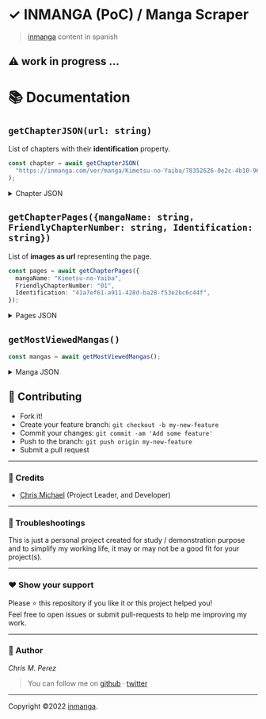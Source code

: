# ✓ INMANGA (PoC) / Manga Scraper

> [inmanga](https://inmanga.com/) content in spanish

## ⚠️ work in progress ...

# 📚 Documentation

## `getChapterJSON(url: string)`

List of chapters with their **identification** property.

```ts
const chapter = await getChapterJSON(
  "https://inmanga.com/ver/manga/Kimetsu-no-Yaiba/78352626-0e2c-4b10-9610-28abf57c6881"
);
```

<details>
<summary>Chapter JSON</summary>

```json
[
  {
    "PagesCount": 55,
    "Watched": false,
    "MangaIdentification": "",
    "MangaName": "",
    "FriendlyMangaName": "",
    "Id": 22108,
    "MangaId": 116,
    "Number": 1,
    "RegistrationDate": "2019-05-01T00:00:00",
    "Description": "",
    "Pages": [],
    "Identification": "41a7ef61-a911-428d-ba28-f53e2bc6c44f",
    "FeaturedChapter": false,
    "FriendlyChapterNumber": "01",
    "FriendlyChapterNumberUrl": "1"
  } // more ...
]
```

</details>

## `getChapterPages({mangaName: string, FriendlyChapterNumber: string, Identification: string})`

List of **images as url** representing the page.

```ts
const pages = await getChapterPages({
  mangaName: "Kimetsu-no-Yaiba",
  FriendlyChapterNumber: "01",
  Identification: "41a7ef61-a911-428d-ba28-f53e2bc6c44f",
});
```

<details>
<summary>Pages JSON </summary>

```json
[
  {
    "pageId": "f44cb8fd-2e46-4b97-8c31-b931775df4ae",
    "page": "1",
    "url": "https://pack-yak.intomanga.com/images/manga/Kimetsu-no-Yaiba/chapter/01/page/1/f44cb8fd-2e46-4b97-8c31-b931775df4ae"
  },
  {
    "pageId": "f8d6a68c-f15e-4aae-a6cf-c5d3030aaa24",
    "page": "2",
    "url": "https://pack-yak.intomanga.com/images/manga/Kimetsu-no-Yaiba/chapter/01/page/2/f8d6a68c-f15e-4aae-a6cf-c5d3030aaa24"
  },
  {
    "pageId": "0e98448f-a0f3-4190-ba8e-eb1b7d2a8905",
    "page": "3",
    "url": "https://pack-yak.intomanga.com/images/manga/Kimetsu-no-Yaiba/chapter/01/page/3/0e98448f-a0f3-4190-ba8e-eb1b7d2a8905"
  },
  {
    "pageId": "38705140-2b02-4688-a3d0-1c714c36fee0",
    "page": "4",
    "url": "https://pack-yak.intomanga.com/images/manga/Kimetsu-no-Yaiba/chapter/01/page/4/38705140-2b02-4688-a3d0-1c714c36fee0"
  },
  {
    "pageId": "44d83985-7299-4be5-87e4-9b6040f056cc",
    "page": "5",
    "url": "https://pack-yak.intomanga.com/images/manga/Kimetsu-no-Yaiba/chapter/01/page/5/44d83985-7299-4be5-87e4-9b6040f056cc"
  } // more ...
]
```

</details>

## `getMostViewedMangas()`

```ts
const mangas = await getMostViewedMangas();
```

<details>
<summary>Manga JSON</summary>

```json
{
  "mangaName": "Shingeki-no-Kyojin",
  "chapter": [
    {
      "PagesCount": 55,
      "Watched": false,
      "MangaIdentification": "",
      "MangaName": "",
      "FriendlyMangaName": "",
      "Id": 22108,
      "MangaId": 116,
      "Number": 1,
      "RegistrationDate": "2019-05-01T00:00:00",
      "Description": "",
      "Pages": [],
      "Identification": "41a7ef61-a911-428d-ba28-f53e2bc6c44f",
      "FeaturedChapter": false,
      "FriendlyChapterNumber": "01",
      "FriendlyChapterNumberUrl": "1"
    } // more ...
  ]
}
```

</details>

## **:handshake: Contributing**

- Fork it!
- Create your feature branch: `git checkout -b my-new-feature`
- Commit your changes: `git commit -am 'Add some feature'`
- Push to the branch: `git push origin my-new-feature`
- Submit a pull request

---

### **:busts_in_silhouette: Credits**

- [Chris Michael](https://github.com/ChrisMichaelPerezSantiago) (Project Leader, and Developer)

---

### **:anger: Troubleshootings**

This is just a personal project created for study / demonstration purpose and to simplify my working life, it may or may
not be a good fit for your project(s).

---

### **:heart: Show your support**

Please :star: this repository if you like it or this project helped you!\
Feel free to open issues or submit pull-requests to help me improving my work.

---

### **:robot: Author**

_*Chris M. Perez*_

> You can follow me on
> [github](https://github.com/ChrisMichaelPerezSantiago)&nbsp;&middot;&nbsp;[twitter](https://twitter.com/Chris5855M)

---

Copyright ©2022 [inmanga](https://github.com/ChrisMichaelPerezSantiago/inmanga).
